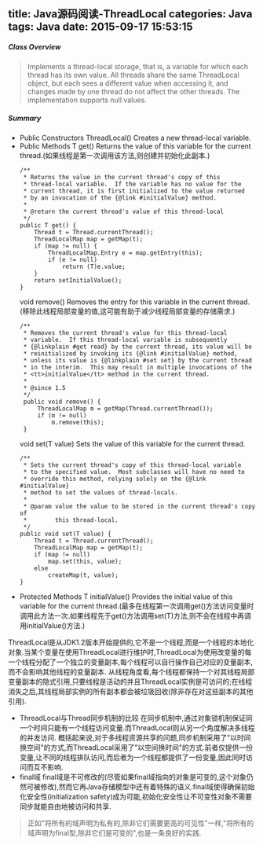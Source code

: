 title: Java源码阅读-ThreadLocal
categories: Java
tags: Java
date: 2015-09-17 15:53:15
---

##### Class Overview
> Implements a thread-local storage, that is, a variable for which each thread has its own value. All threads share the same ThreadLocal object, but each sees a different value when accessing it, and changes made by one thread do not affect the other threads. The implementation supports null values.

##### Summary
- Public Constructors
	ThreadLocal() Creates a new thread-local variable.
- Public Methods
	T get() Returns the value of this variable for the current thread.(如果线程是第一次调用该方法,则创建并初始化此副本.)
    ```
   /**
     * Returns the value in the current thread's copy of this
     * thread-local variable.  If the variable has no value for the
     * current thread, it is first initialized to the value returned
     * by an invocation of the {@link #initialValue} method.
     *
     * @return the current thread's value of this thread-local
     */
    public T get() {
        Thread t = Thread.currentThread();
        ThreadLocalMap map = getMap(t);
        if (map != null) {
            ThreadLocalMap.Entry e = map.getEntry(this);
            if (e != null)
                return (T)e.value;
        }
        return setInitialValue();
    }
    ```
    void remove() Removes the entry for this variable in the current thread.(移除此线程局部变量的值,这可能有助于减少线程局部变量的存储需求.)
    ```
    /**
     * Removes the current thread's value for this thread-local
     * variable.  If this thread-local variable is subsequently
     * {@linkplain #get read} by the current thread, its value will be
     * reinitialized by invoking its {@link #initialValue} method,
     * unless its value is {@linkplain #set set} by the current thread
     * in the interim.  This may result in multiple invocations of the
     * <tt>initialValue</tt> method in the current thread.
     *
     * @since 1.5
     */
     public void remove() {
         ThreadLocalMap m = getMap(Thread.currentThread());
         if (m != null)
             m.remove(this);
     }
    ```
    void set(T value) Sets the value of this variable for the current thread.
    ```
    /**
     * Sets the current thread's copy of this thread-local variable
     * to the specified value.  Most subclasses will have no need to
     * override this method, relying solely on the {@link #initialValue}
     * method to set the values of thread-locals.
     *
     * @param value the value to be stored in the current thread's copy of
     *        this thread-local.
     */
    public void set(T value) {
        Thread t = Thread.currentThread();
        ThreadLocalMap map = getMap(t);
        if (map != null)
            map.set(this, value);
        else
            createMap(t, value);
    }
    ```
- Protected Methods
	T initialValue() Provides the initial value of this variable for the current thread.(最多在线程第一次调用get()方法访问变量时调用此方法一次.如果线程先于get()方法调用set(T)方法,则不会在线程中再调用initialValue()方法.)

ThreadLocal是从JDK1.2版本开始提供的,它不是一个线程,而是一个线程的本地化对象.当某个变量在使用ThreadLocal进行维护时,ThreadLocal为使用改变量的每一个线程分配了一个独立的变量副本,每个线程可以自行操作自己对应的变量副本,而不会影响其他线程的变量副本.
从线程角度看,每个线程都保持一个对其线程局部变量副本的隐式引用,只要线程是活动的并且ThreadLocal实例是可访问的;在线程消失之后,其线程局部实例的所有副本都会被垃圾回收(除非存在对这些副本的其他引用).
- ThreadLocal与Thread同步机制的比较
在同步机制中,通过对象锁机制保证同一个时间只能有一个线程访问变量.而ThreadLocal则从另一个角度解决多线程的并发访问.
概括起来说,对于多线程资源共享的问题,同步机制采用了"以时间换空间"的方式,而ThreadLocal采用了"以空间换时间"的方式.前者仅提供一份变量,让不同的线程排队访问,而后者为一个线程都提供了一份变量,因此同时访问而互不影响.
- final域
final域是不可修改的(尽管如果final域指向的对象是可变的,这个对象仍然可被修改),然而它再Java存储模型中还有着特殊的语义.final域使得确保初始化安全性(initialization safety)成为可能,初始化安全性让不可变性对象不需要同步就能自由地被访问和共享.
> 正如"将所有的域声明为私有的,除非它们需要更高的可见性"一样,"将所有的域声明为final型,除非它们是可变的",也是一条良好的实践.


















